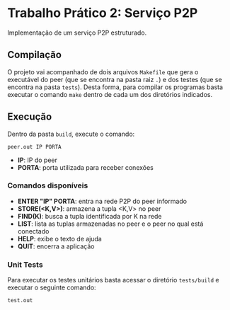 
# Trabalho Prático 2: Serviço P2P #

Implementação de um serviço P2P estruturado.

## Compilação ##

O projeto vai acompanhado de dois arquivos `Makefile` que gera o executável do
peer (que se encontra na pasta raiz `.`) e dos testes (que se encontra na pasta
 `tests`). Desta forma, para compilar os programas basta executar o comando
`make` dentro de cada um dos diretórios indicados.

## Execução ##

Dentro da pasta `build`, execute o comando:
```
peer.out IP PORTA
```
* **IP**: IP do peer
* **PORTA**: porta utilizada para receber conexões

### Comandos disponíveis ###

* **ENTER "IP" PORTA**: entra na rede P2P do peer informado
* **STORE(<K,V>)**: armazena a tupla <K,V> no peer
* **FIND(K)**: busca a tupla identificada por K na rede
* **LIST**: lista as tuplas armazenadas no peer e o peer no qual está conectado
* **HELP**: exibe o texto de ajuda
* **QUIT**: encerra a aplicação

### Unit Tests ###

Para executar os testes unitários basta acessar o diretório `tests/build` e executar
o seguinte comando:
```
test.out
```
